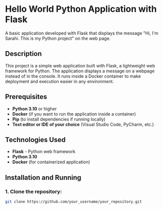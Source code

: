 # Hello World Python Application with Flask

A basic application developed with Flask that displays the message "Hi, I'm Sarahi. This is my Python project" on the web page.

## Description

This project is a simple web application built with Flask, a lightweight web framework for Python. The application displays a message on a webpage instead of in the console. It runs inside a Docker container to make deployment and execution easier in any environment.

## Prerequisites

- **Python 3.10** or higher
- **Docker** (if you want to run the application inside a container)
- **Pip** (to install dependencies if running locally)
- **Text editor or IDE of your choice** (Visual Studio Code, PyCharm, etc.)

## Technologies Used

- **Flask** - Python web framework
- **Python 3.10**
- **Docker** (for containerized application)

## Installation and Running

### 1. Clone the repository:

```bash
git clone https://github.com/your_username/your_repository.git
